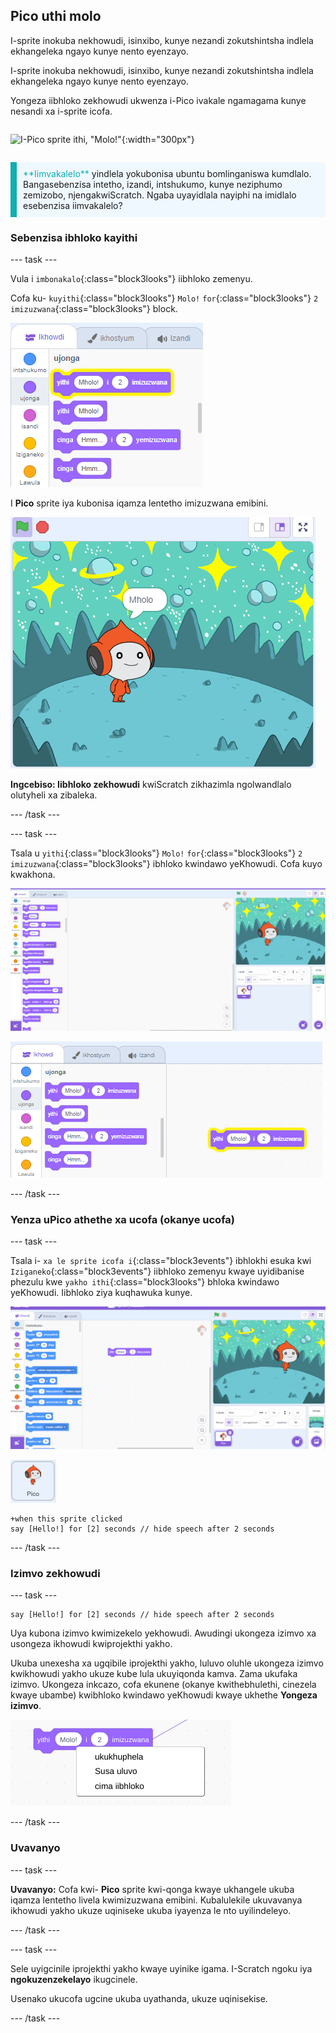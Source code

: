 ## Pico uthi molo

<div style="display: flex; flex-wrap: wrap">
<div style="flex-basis: 200px; flex-grow: 1; margin-right: 15px;">
I-sprite inokuba nekhowudi, isinxibo, kunye nezandi zokutshintsha indlela ekhangeleka ngayo kunye nento eyenzayo. 
  
I-sprite inokuba nekhowudi, isinxibo, kunye nezandi zokutshintsha indlela ekhangeleka ngayo kunye nento eyenzayo. 
  
Yongeza iibhloko zekhowudi ukwenza i-Pico ivakale ngamagama kunye nesandi xa i-sprite icofa.
</div>
<div>

![I-Pico sprite ithi, "Molo!"](imifanekiso/pico-step2.png){:width="300px"}

</div>
</div>

<p style="border-left: solid; border-width:10px; border-color: #0faeb0; background-color: aliceblue; padding: 10px;">
<span style="color: #0faeb0">**Iimvakalelo**</span> yindlela yokubonisa ubuntu bomlinganiswa kumdlalo. Bangasebenzisa intetho, izandi, intshukumo, kunye neziphumo zemizobo, njengakwiScratch. Ngaba uyayidlala nayiphi na imidlalo esebenzisa iimvakalelo?
</p>

### Sebenzisa ibhloko kayithi

--- task ---

Vula i `imbonakalo`{:class="block3looks"} iibhloko zemenyu.

Cofa ku- `kuyithi`{:class="block3looks"} `Molo!` `for`{:class="block3looks"} `2` `imizuzwana`{:class="block3looks"} block.

![Bathi Molo! ibhloko yemizuzwana emi-2 ekhazimla ngolwandlalo olutyheli.](images/pico-say-hello-blocks-menu.png)

I **Pico** sprite iya kubonisa iqamza lentetho imizuzwana emibini.

![I-Pico sprite eno- "Molo!" kwiqamza lentetho.](images/pico-say-hello-stage.png)

**Ingcebiso: Iibhloko zekhowudi** kwiScratch zikhazimla ngolwandlalo olutyheli xa zibaleka.

--- /task ---

--- task ---

Tsala u `yithi`{:class="block3looks"} `Molo!` `for`{:class="block3looks"} `2` `imizuzwana`{:class="block3looks"} ibhloko kwindawo yeKhowudi. Cofa kuyo kwakhona.

![Ukutsala ibhloko ethi 'yithi' kwindawo yeKhowudi kwaye ucofe kuyo ukuyiqhuba.](images/pico-drag-say.gif)

![Ibhloko ethi 'yithi' iye yarhuqelwa kwindawo yeKhowudi. Ibhloko yekhowudi ikhazimla ngolwandlalo olutyheli.](images/pico-drag-say.png)

--- /task ---

### Yenza uPico athethe xa ucofa (okanye ucofa)

--- task ---

Tsala i- `xa le sprite icofa i`{:class="block3events"} ibhlokhi esuka kwi `Iziganeko`{:class="block3events"} iibhloko zemenyu kwaye uyidibanise phezulu kwe `yakho ithi`{:class="block3looks"} bhloka kwindawo yeKhowudi. Iibhloko ziya kuqhawuka kunye.

![Upopayi weebhloko eziqhawuka kunye. Xa uPico ecofa, bathi "Molo!" imizuzwana emibini.](images/pico-snap-together.gif)

![I-Pico sprite.](images/pico-sprite.png)

```blocks3
+when this sprite clicked
say [Hello!] for [2] seconds // hide speech after 2 seconds
```

--- /task ---

### Izimvo zekhowudi

--- task ---

```blocks3
say [Hello!] for [2] seconds // hide speech after 2 seconds
```
Uya kubona izimvo kwimizekelo yekhowudi. Awudingi ukongeza izimvo xa usongeza ikhowudi kwiprojekthi yakho.

Ukuba unexesha xa ugqibile iprojekthi yakho, luluvo oluhle ukongeza izimvo kwikhowudi yakho ukuze kube lula ukuyiqonda kamva. Zama ukufaka izimvo. Ukongeza inkcazo, cofa ekunene (okanye kwithebhulethi, cinezela kwaye ubambe) kwibhloko kwindawo yeKhowudi kwaye ukhethe **Yongeza izimvo**.

![Imenyu ephumayo evelayo xa ucofa ekunene kwibhloko. 'Yongeza uluvo' ikhethiwe.](images/add-comment.png)

--- /task ---

### Uvavanyo

--- task ---

**Uvavanyo:** Cofa kwi- **Pico** sprite kwi-qonga kwaye ukhangele ukuba iqamza lentetho livela kwimizuzwana emibini. Kubalulekile ukuvavanya ikhowudi yakho ukuze uqiniseke ukuba iyayenza le nto uyilindeleyo.

--- /task ---

--- task ---

Sele uyigcinile iprojekthi yakho kwaye uyinike igama. I-Scratch ngoku iya **ngokuzenzekelayo** ikugcinele.

Usenako ukucofa ugcine ukuba uyathanda, ukuze uqinisekise.

--- /task ---
